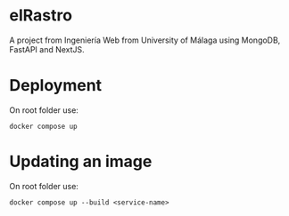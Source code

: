 # elRastro
A project from Ingeniería Web from University of Málaga using MongoDB, FastAPI and NextJS.

# Deployment
On root folder use:
```
docker compose up
```

# Updating an image
On root folder use:
```
docker compose up --build <service-name>
```